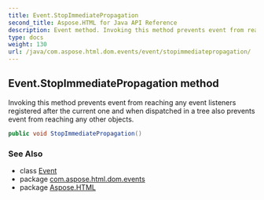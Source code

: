 ```yaml
---
title: Event.StopImmediatePropagation
second_title: Aspose.HTML for Java API Reference
description: Event method. Invoking this method prevents event from reaching any event listeners registered after the current one and when dispatched in a tree also prevents event from reaching any other objects
type: docs
weight: 130
url: /java/com.aspose.html.dom.events/event/stopimmediatepropagation/
---
```

## Event.StopImmediatePropagation method

Invoking this method prevents event from reaching any event listeners registered after the current one and when dispatched in a tree also prevents event from reaching any other objects.

```java
public void StopImmediatePropagation()
```

### See Also

* class [Event](../)
* package [com.aspose.html.dom.events](../../event/)
* package [Aspose.HTML](../../../)
